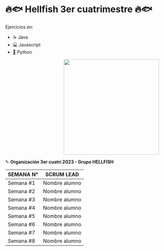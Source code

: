 # 🔥🐟 Hellfish 3er cuatrimestre 🔥🐟
Ejercicios en:
- ☕ Java 
- 💻 Javascript 
- 🐍 Python 

<div style="display: flex; justify-content: flex-end; align-items: flex-start;">
  <img src="https://avatars.githubusercontent.com/t/6707833?s=280&v=4" width="300" height="300" align="right" hspace="20">
</div>

✎ **Organización 3er cuatri 2023 - Grupo HELLFISH**  

| SEMANA N°  | SCRUM LEAD     |
| ---------- |----------------|
| Semana #1  | Nombre alumno  |
| Semana #2  | Nombre alumno  |
| Semana #3  | Nombre alumno  |
| Semana #4  | Nombre alumno  |
| Semana #5  | Nombre alumno  |
| Semana #6  | Nombre alumno  |
| Semana #7  | Nombre alumno  |
| Semana #8  | Nombre alumno  |


